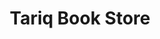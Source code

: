 ---
title: "Tariq Book Store"
url: /karachi/tariq-book-store-saeedabad-sector-5-gulshan-e-habib-karachi-karachi-city-sindh-pakistan/
shop: books
---